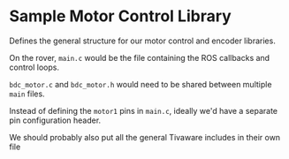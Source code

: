 # Sample Motor Control Library

Defines the general structure for our motor control and encoder libraries.

On the rover, `main.c` would be the file containing the ROS callbacks and control loops.

`bdc_motor.c` and `bdc_motor.h` would need to be shared between multiple `main` files.

Instead of defining the `motor1` pins in `main.c`, ideally we'd have a separate pin configuration header.

We should probably also put all the general Tivaware includes in their own file

